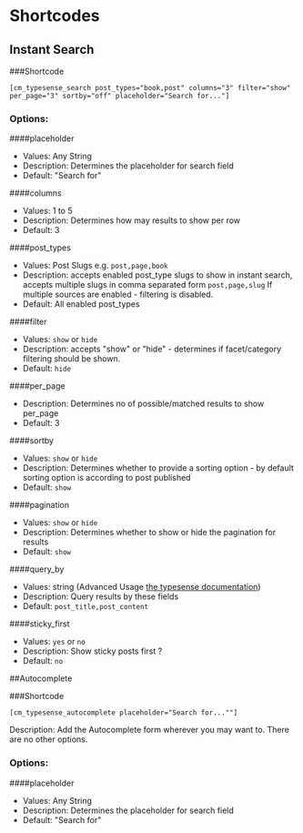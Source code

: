 # Shortcodes

## Instant Search

###Shortcode
```
[cm_typesense_search post_types="book,post" columns="3" filter="show" per_page="3" sortby="off" placeholder="Search for..."]
```

### Options:
####placeholder
- Values: Any String
- Description: Determines the placeholder for search field
- Default: "Search for"

####columns
- Values: 1 to 5
- Description: Determines how may results to show per row
- Default: 3

####post_types
- Values: Post Slugs e.g. `post,page,book`
- Description: accepts enabled post_type slugs to show in instant search, accepts multiple slugs in comma separated form `post,page,slug`
If multiple sources are enabled - filtering is disabled.
- Default: All enabled post_types

####filter
- Values: `show` or `hide`
- Description: accepts "show" or "hide" - determines if facet/category filtering should be shown.
- Default: `hide`

####per_page
- Description: Determines no of possible/matched results to show per_page
- Default: 3

####sortby
- Values: `show` or `hide`
- Description: Determines whether to provide a sorting option - by default sorting option is according to post published
- Default: `show`

####pagination
- Values: `show` or `hide`
- Description: Determines whether to show or hide the pagination for results
- Default: `show`

####query_by
- Values: string (Advanced Usage [the typesense documentation](https://typesense.org/docs/0.22.1/api/documents.html#search))
- Description: Query results by these fields
- Default: `post_title,post_content`

####sticky_first
- Values: `yes` or `no`
- Description: Show sticky posts first ?
- Default: `no`

##Autocomplete

###Shortcode
```
[cm_typesense_autocomplete placeholder="Search for...""]
```

Description: Add the Autocomplete form wherever you may want to. There are no other options.

### Options:
####placeholder
- Values: Any String
- Description: Determines the placeholder for search field
- Default: "Search for"